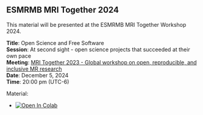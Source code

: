 ## ESMRMB MRI Together 2024

This material will be presented at the ESMRMB MRI Together Workshop 2024.

**Title**: Open Science and Free Software  
**Session**: At second sight - open science projects that succeeded at their own pace  
**Meeting**: [MRI Together 2023 - Global workshop on open, reproducible, and inclusive MR research](https://mritogether.esmrmb.org/24m/)  
**Date**: December 5, 2024  
**Time**: 20:00 pm (UTC-6)  


Material:
- [![Open In Colab](https://colab.research.google.com/assets/colab-badge.svg)](https://colab.research.google.com/github/mrirecon/bart-workshop/blob/master/mri_together_2024/bart_mritogether_2024.ipynb)

